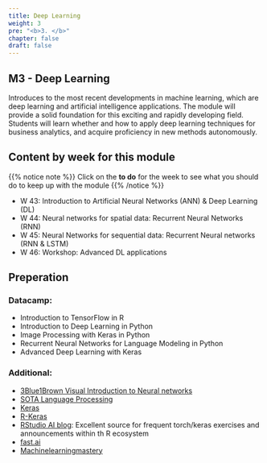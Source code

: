 ```yaml
---
title: Deep Learning
weight: 3
pre: "<b>3. </b>"
chapter: false
draft: false
---
```


## M3 - Deep Learning

Introduces to the most recent developments in machine learning, which are deep learning and artificial intelligence applications. The module will provide a solid foundation for this exciting and rapidly developing field. Students will learn whether and how to apply deep learning techniques for business analytics, and acquire proficiency in new methods autonomously.

## Content by week for this module

{{% notice note %}}
Click on the **to do** for the week to see what you should do to keep up with the module
{{% /notice %}}

* W 43: Introduction to Artificial Neural Networks (ANN) & Deep Learning (DL)
* W 44: Neural networks for spatial data: Recurrent Neural Networks (RNN)
* W 45: Neural Networks for sequential data: Recurrent Neural networks (RNN & LSTM)
* W 46: Workshop: Advanced DL applications 

## Preperation

### Datacamp:

* Introduction to TensorFlow in R
* Introduction to Deep Learning in Python
* Image Processing with Keras in Python
* Recurrent Neural Networks for Language Modeling in Python
* Advanced Deep Learning with Keras

### Additional:

* [3Blue1Brown Visual Introduction to Neural networks](https://www.youtube.com/playlist?list=PLZHQObOWTQDNU6R1_67000Dx_ZCJB-3pi)
* [SOTA Language Processing](https://huggingface.co/)
* [Keras](https://keras.io/)
* [R-Keras](https://keras.rstudio.com/)
* [RStudio AI blog](https://blogs.rstudio.com/ai/): Excellent source for frequent torch/keras exercises and announcements within th R ecosystem
* [fast.ai](https://www.fast.ai/)
* [Machinelearningmastery](https://machinelearningmastery.com/category/deep-learning/)

<!---
{{%expand "Weekly to do" %}}
- [X] **Continue with the Course material** (Datacamp, recommended but not mandatorye)
   * [Python: UML](https://learn.datacamp.com/courses/unsupervised-learning-in-python) 
   * [R: UML](https://learn.datacamp.com/courses/unsupervised-learning-in-r)
- [X] **Course Material** (Watch videos, study/run notebooks, solve provided exercises, optimally study suggested further material)
   * [Unsupervised ML]({{< ref "m1/03_ml/01_UML.md" >}})
- [X] **2nd Workshop**
- [X] **2nd Peergrade Assignment**
{{% /expand%}}
--->
